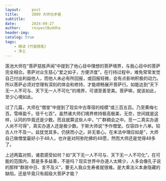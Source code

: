 ```yaml
---
layout:     post
title:      Z009 大师也矛盾
subtitle:   
date:       2024-09-27
author:     respectBuddha
header-img: 
catalog: true
tags:
    - 精读《竹窗随笔》
    - 净土
---
```


莲池大师在“菩萨慈胜声闻”中提到了他心目中理想的菩萨境界，与我心目中的菩萨完全相合。菩萨对众生慈心“爱之如子，方便济度”，在行持过程中，难免常常发觉自己付出利益他人，而他人未必有所回报，或回报轻微，会有点影响积极的动力。所以菩萨必须对空理有深刻的体会和修持，才能顺畅展开菩萨行。如能达到“天下无一人不可与、天下无一人不可化”的境界，可谓至善至美。菩萨嘛，就该如此，至少心境如此。

过了几篇，大师在“僧堂”中提到了现实中古尊宿的规模“或三百五百。乃至黄梅七百。雪峰盈千。径千七百”。虽然诸大师们境界修持极高极美，无奈，世间就是这样，认同的毕竟还是少数。而且就算这些人中，“广群稠会之中。觅一二真实办道人尚不可得”，真实办道人还是极少数。于斯大师说“予作僧堂。仅容四十八单。较古人什不及一。兹犹觉其多。仍狭而小之。非无普心。在末法中理应如是”，大师自己做僧堂最好小于48人，也许是对阿弥陀佛的48愿，然而大师还是觉得48多了。

上述两篇对照，诸君感受如何？如“天下无一人不可与、天下无一人不可化”，在可能的范围内，那是多多益善，不是吗？现实世界中办道人太稀少，人多会像孔子说的那样“群居中日、言不及义”，要无人我众生寿者就很难。是大乘法义本身隐藏的缺陷，还是毕竟只有超级大菩萨才能？